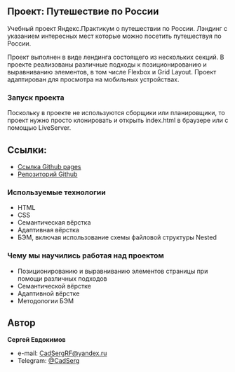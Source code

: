## Проект: Путешествие по России

Учебный проект Яндекс.Практикум о путешествии по России.
Лэндинг с указанием интересных мест которые можно посетить путешествуя по России.

Проект выполнен в виде лендинга состоящего из нескольких секций. В проекте реализованы различные подходы к позиционированию и выравниванию элементов, в том числе Flexbox и Grid Layout. Проект адаптирован для просмотра на мобильных устройствах.

### Запуск проекта
Поскольку в проекте не используются сборщики или планировщики, то проект нужно просто клонировать и открыть index.html в браузере или с помощью LiveServer.

## Ссылки:
* [Ссылка Github pages](https://cadsergrf.github.io/cs_russian-travel/)
* [Репозиторий Github](https://github.com/CadSergRF/cs_russian-travel/)

### Используемые технологии

- HTML
- CSS
- Семантическая вёрстка
- Адаптивная вёрстка
- БЭМ, включая использование схемы файловой структуры Nested

### Чему мы научились работая над проектом

- Позиционированию и выравниванию элементов страницы при помощи различных подходов
- Семантической вёрстке
- Адаптивной вёрстке
- Методологии БЭМ

## Автор

**Сергей Евдокимов**

- e-mail: [CadSergRF@yandex.ru](mailto:CadSergRF@yandex.ru)
- Telegram: [@CadSerg](https://t.me/CadSerg)

